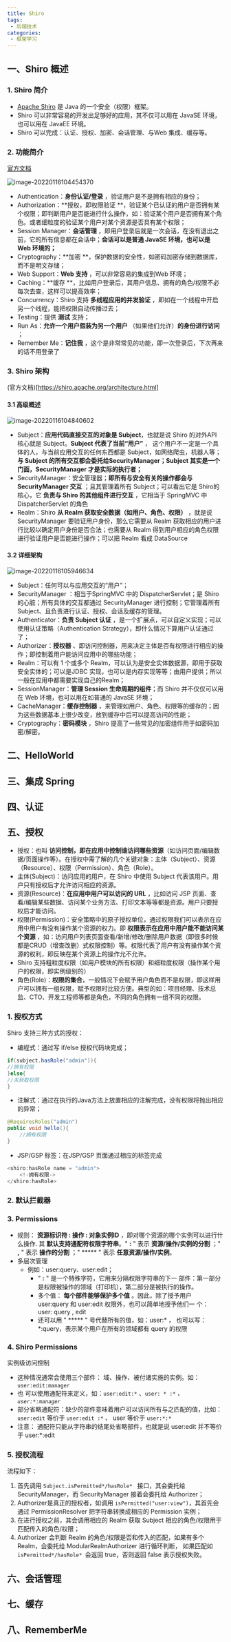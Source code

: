```yaml
---
title: Shiro
tags:
 - 后端技术
categories:
 - 框架学习
---
```


## 一、Shiro 概述

### 1. Shiro 简介

- [Apache Shiro](http://shiro.apache.org/) 是 Java 的一个安全（权限）框架。
- Shiro 可以非常容易的开发出足够好的应用，其不仅可以用在 JavaSE 环境，也可以用在 JavaEE 环境。
- Shiro 可以完成：认证、授权、加密、会话管理、与Web 集成、缓存等。

### 2. 功能简介

[官方文档](https://shiro.apache.org/introduction.html)

![image-20220116104454370](http://image.xiaobailx.top/images/20220116104502.png)



- Authentication：**身份认证/登录** ，验证用户是不是拥有相应的身份；
- Authorization：**授权，即权限验证 **，验证某个已认证的用户是否拥有某个权限；即判断用户是否能进行什么操作，如：验证某个用户是否拥有某个角色。或者细粒度的验证某个用户对某个资源是否具有某个权限；
- Session Manager：**会话管理** ，即用户登录后就是一次会话，在没有退出之前，它的所有信息都在会话中；**会话可以是普通 JavaSE 环境，也可以是 Web 环境的；**
- Cryptography：**加密 **，保护数据的安全性，如密码加密存储到数据库，而不是明文存储；
- Web Support：**Web 支持** ，可以非常容易的集成到Web 环境；
- Caching：**缓存 **，比如用户登录后，其用户信息、拥有的角色/权限不必每次去查，这样可以提高效率；
- Concurrency：Shiro 支持 **多线程应用的并发验证** ，即如在一个线程中开启另一个线程，能把权限自动传播过去；
- Testing：提供 **测试** 支持；
- Run As：**允许一个用户假装为另一个用户** （如果他们允许）**的身份进行访问** ；
- Remember Me：**记住我** ，这个是非常常见的功能，即一次登录后，下次再来的话不用登录了

### 3. Shiro 架构

(官方文档)[https://shiro.apache.org/architecture.html]

#### 3.1 高级概述

![image-20220116104840602](http://image.xiaobailx.top/images/20220116104840.png)



- Subject：**应用代码直接交互的对象是 Subject**，也就是说 Shiro 的对外API 核心就是 Subject。**Subject 代表了当前“用户”** ， 这个用户不一定是一个具体的人，与当前应用交互的任何东西都是 Subject，如网络爬虫，机器人等；**与 Subject 的所有交互都会委托给SecurityManager；Subject 其实是一个门面，SecurityManager 才是实际的执行者；**
-  SecurityManager：安全管理器；**即所有与安全有关的操作都会与 SecurityManager 交互** ；且其管理着所有 Subject；可以看出它是 Shiro的核心，它 **负责与 Shiro 的其他组件进行交互** ，它相当于 SpringMVC 中 DispatcherServlet 的角色
- Realm：Shiro **从 Realm 获取安全数据（如用户、角色、权限）** ，就是说 SecurityManager 要验证用户身份，那么它需要从 Realm 获取相应的用户进行比较以确定用户身份是否合法；也需要从 Realm 得到用户相应的角色权限进行验证用户是否能进行操作；可以把 Realm 看成 DataSource



#### 3.2 详细架构

![image-20220116105946634](http://image.xiaobailx.top/images/20220116105946.png)

- Subject：任何可以与应用交互的“用户”；
- SecurityManager ：相当于SpringMVC 中的 DispatcherServlet；是 Shiro 的心脏；所有具体的交互都通过 SecurityManager 进行控制；它管理着所有 Subject、且负责进行认证、授权、会话及缓存的管理。
- Authenticator：**负责 Subject 认证** ，是一个扩展点，可以自定义实现；可以使用认证策略（Authentication Strategy），即什么情况下算用户认证通过了；
- Authorizer：**授权器** 、即访问控制器，用来决定主体是否有权限进行相应的操作；即控制着用户能访问应用中的哪些功能；
- Realm：可以有 1 个或多个 Realm，可以认为是安全实体数据源，即用于获取安全实体的；可以是JDBC 实现，也可以是内存实现等等；由用户提供；所以一般在应用中都需要实现自己的Realm；
- SessionManager：**管理 Session 生命周期的组件**；而 Shiro 并不仅仅可以用在 Web 环境，也可以用在如普通的 JavaSE 环境；
- CacheManager：**缓存控制器** ，来管理如用户、角色、权限等的缓存的；因为这些数据基本上很少改变，放到缓存中后可以提高访问的性能；
- Cryptography：**密码模块** ，Shiro 提高了一些常见的加密组件用于如密码加密/解密。



##  二、HelloWorld



## 三、集成 Spring



## 四、认证





## 五、授权

- 授权：也叫 **访问控制，即在应用中控制谁访问哪些资源**（如访问页面/编辑数据/页面操作等）。在授权中需了解的几个关键对象：主体（Subject）、资源（Resource）、权限（Permission）、角色（Role）。
- 主体(Subject)：访问应用的用户，在 Shiro 中使用 Subject 代表该用户。用户只有授权后才允许访问相应的资源。
- 资源(Resource)：**在应用中用户可以访问的 URL** ，比如访问 JSP 页面、查看/编辑某些数据、访问某个业务方法、打印文本等等都是资源。用户只要授权后才能访问。
- 权限(Permission)：安全策略中的原子授权单位，通过权限我们可以表示在应用中用户有没有操作某个资源的权力。即 **权限表示在应用中用户能不能访问某个资源** ，如：访问用户列表页面查看/新增/修改/删除用户数据（即很多时候都是CRUD（增查改删）式权限控制）等。权限代表了用户有没有操作某个资源的权利，即反映在某个资源上的操作允不允许。
- Shiro 支持粗粒度权限（如用户模块的所有权限）和细粒度权限（操作某个用户的权限，即实例级别的）
- 角色(Role)：**权限的集合**，一般情况下会赋予用户角色而不是权限，即这样用户可以拥有一组权限，赋予权限时比较方便。典型的如：项目经理、技术总监、CTO、开发工程师等都是角色，不同的角色拥有一组不同的权限。

### 1. 授权方式

Shiro 支持三种方式的授权：

- 编程式：通过写 if/else 授权代码块完成；

```java
if(subject.hasRole("admin")){
//拥有权限
}else{
//未获取权限
}
```

  

- 注解式：通过在执行的Java方法上放置相应的注解完成，没有权限将抛出相应的异常；

```java
@RequiresRoles("admin")
public void hello(){
	//拥有权限
}
```

 

- JSP/GSP 标签：在JSP/GSP 页面通过相应的标签完成

```java
<shiro:hasRole name = "admin">
	<!-拥有权限->
</shiro:hasRole>
```



###  2. 默认拦截器



### 3. Permissions

- 规则： **资源标识符 : 操作 : 对象实例ID** ，即对哪个资源的哪个实例可以进行什么操作. 其 **默认支持通配符权限字符串**。" **:** " 表示 **资源/操作/实例的分割** ；" **,** " 表示 **操作的分割** ；" ***** " 表示 **任意资源/操作/实例**。
- 多层次管理
  - 例如：user:query、user:edit；
    - " **:** " 是一个特殊字符，它用来分隔权限字符串的下一 部件：第一部分是权限被操作的领域（打印机），第二部分是被执行的操作。
    - 多个值： **每个部件能够保护多个值** 。因此，除了授予用户 user:query 和 user:edit 权限外，也可以简单地授予他们一 个： user: query , edit
    - 还可以用 " ***** " 号代替所有的值，如：user:* ， 也可以写：*:query，表示某个用户在所有的领域都有 query 的权限

### 4. Shiro Permissions

实例级访问控制

- 这种情况通常会使用三个部件： 域、操作、被付诸实施的实例。如：```user:edit:manager```
- 也 可以使用通配符来定义，如：```user:edit:*```  、```user: * :*``` *、```user:*:manager```*
- 部分省略通配符：缺少的部件意味着用户可以访问所有与之匹配的值，比如：```user:edit``` 等价于 ```user:edit :*``` 、
  user 等价于 ```user:*:*```
- 注意： 通配符只能从字符串的结尾处省略部件，也就是说 user:edit 并不等价于 user:*:edit

### 5. 授权流程

流程如下：

1. 首先调用 ```Subject.isPermitted*/hasRole* ``` 接口，其会委托给 SecurityManager，而 SecurityManager 接着会委托给 Authorizer；
2. Authorizer是真正的授权者，如调用 ```isPermitted("user:view")```，其首先会通过 PermissionResolver 把字符串转换成相应的 Permission 实例；
3. 在进行授权之前，其会调用相应的 Realm 获取 Subject 相应的角色/权限用于匹配传入的角色/权限；
4. Authorizer 会判断 Realm 的角色/权限是否和传入的匹配，如果有多个 Realm，会委托给 ModularRealmAuthorizer 进行循环判断，
   如果匹配如 ```isPermitted*/hasRole* ```会返回 true，否则返回 false 表示授权失败。



## 六、会话管理



## 七、缓存





## 八、RememberMe